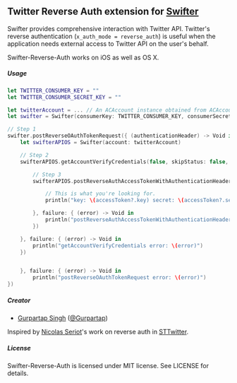 ## Twitter Reverse Auth extension for [Swifter](https://github.com/mattdonnelly/Swifter)

Swifter provides comprehensive interaction with Twitter API. Twitter's reverse authentication (`x_auth_mode = reverse_auth`) is useful when the application needs external access to Twitter API on the user's behalf.

Swifter-Reverse-Auth works on iOS as well as OS X.

##### Usage

```Swift
let TWITTER_CONSUMER_KEY = ""
let TWITTER_CONSUMER_SECRET_KEY = ""

let twitterAccount = ... // An ACAccount instance obtained from ACAccountStore.
let swifter = Swifter(consumerKey: TWITTER_CONSUMER_KEY, consumerSecret: TWITTER_CONSUMER_SECRET_KEY)

// Step 1
swifter.postReverseOAuthTokenRequest({ (authenticationHeader) -> Void in
    let swifterAPIOS = Swifter(account: twitterAccount)

    // Step 2
    swifterAPIOS.getAccountVerifyCredentials(false, skipStatus: false, success: { (myInfo) -> Void in

        // Step 3
        swifterAPIOS.postReverseAuthAccessTokenWithAuthenticationHeader(authenticationHeader, success: { (accessToken, response) -> Void in

        	// This is what you're looking for.
            println("key: \(accessToken?.key) secret: \(accessToken?.secret)")

        }, failure: { (error) -> Void in
            println("postReverseAuthAccessTokenWithAuthenticationHeader error: \(error)")
        })

    }, failure: { (error) -> Void in
        println("getAccountVerifyCredentials error: \(error)")
    })


    }, failure: { (error) -> Void in
        println("postReverseOAuthTokenRequest error: \(error)")
})
```

##### Creator

* [Gurpartap Singh](http://gurpartap.com/) ([@Gurpartap](http://twitter.com/Gurpartap))

Inspired by [Nicolas Seriot](https://github.com/nst)'s work on reverse auth in [STTwitter](https://github.com/nst/STTwitter).

##### License

Swifter-Reverse-Auth is licensed under MIT license. See LICENSE for details.
